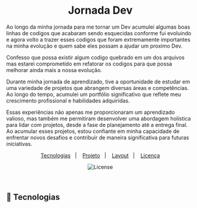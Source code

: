 <h1 align="center"> Jornada Dev </h1>

<p align="center">

Ao longo da minha jornada para me tornar um Dev acumulei algumas boas linhas de codigos que acabaram sendo esquecidas conforme fui evoluindo e agora volto a trazer esses codigos que foram extremamente importantes na minha evolução e quem sabe eles possam a ajudar um proximo Dev.

Confesso que possa existir algum codigo quebrado em um dos arquivos mas estarei comprometido em refatorar os codigos para que possa melhorar ainda mais a nossa evolução.

Durante minha jornada de aprendizado, tive a oportunidade de estudar em uma variedade de projetos que abrangem diversas áreas e competências. Ao longo do tempo, acumulei um portfólio significativo que reflete meu crescimento profissional e habilidades adquiridas.


Essas experiências não apenas me proporcionaram um aprendizado valioso, mas também me permitiram desenvolver uma abordagem holística para lidar com projetos, desde a fase de planejamento até a entrega final. Ao acumular esses projetos, estou confiante em minha capacidade de enfrentar novos desafios e contribuir de maneira significativa para futuras iniciativas.
<br/>


<p align="center">
  <a href="#-tecnologias">Tecnologias</a>&nbsp;&nbsp;&nbsp;|&nbsp;&nbsp;&nbsp;
  <a href="#-projeto">Projeto</a>&nbsp;&nbsp;&nbsp;|&nbsp;&nbsp;&nbsp;
  <a href="#-layout">Layout</a>&nbsp;&nbsp;&nbsp;|&nbsp;&nbsp;&nbsp;
  <a href="#memo-licença">Licença</a>
</p>

<p align="center">
  <img alt="License" src="https://img.shields.io/static/v1?label=license&message=MIT&color=49AA26&labelColor=333">
</p>

<br>

## 🚀 Tecnologias

